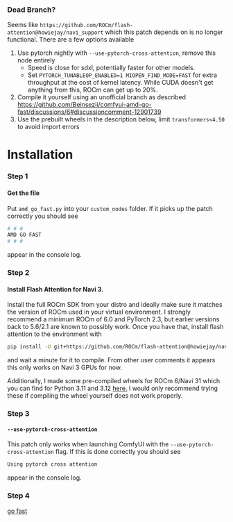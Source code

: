 ### Dead Branch?
Seems like `https://github.com/ROCm/flash-attention@howiejay/navi_support` which this patch depends on is no longer functional. There are a few options available

 1. Use pytorch nightly with `--use-pytorch-cross-attention`, remove this node entirely
    - Speed is close for sdxl, potentially faster for other models.
    - Set `PYTORCH_TUNABLEOP_ENABLED=1 MIOPEN_FIND_MODE=FAST` for extra throughput at the cost of kernel latency. While CUDA doesn't get anything from this, ROCm can get up to 20%.
 2. Compile it yourself using an unofficial branch as described https://github.com/Beinsezii/comfyui-amd-go-fast/discussions/6#discussioncomment-12901739
 3. Use the prebuilt wheels in the description below, limit `transformers<4.50` to avoid import errors

# Installation
### Step 1
#### Get the file
Put `amd_go_fast.py` into your `custom_nodes` folder. If it picks up the patch correctly you should see
```sh
# # #
AMD GO FAST
# # #
```
appear in the console log.
### Step 2
#### Install Flash Attention for Navi 3.
Install the full ROCm SDK from your distro and ideally make sure it matches the version of ROCm used in your virtual environment.
I strongly recommend a minimum ROCm of 6.0 and PyTorch 2.3, but earlier versions back to 5.6/2.1 are known to possibly work.
Once you have that, install flash attention to the environment with
```sh
pip install -U git+https://github.com/ROCm/flash-attention@howiejay/navi_support
```
and wait a minute for it to compile. From other user comments it appears this only works on Navi 3 GPUs for now.

Additionally, I made some pre-compiled wheels for ROCm 6/Navi 31 which you can find for Python 3.11 and 3.12 [here.](https://github.com/Beinsezii/comfyui-amd-go-fast/issues/2#issuecomment-2103639275)
I would only recommend trying these if compiling the wheel yourself does not work properly.
### Step 3
#### `--use-pytorch-cross-attention`
This patch only works when launching ComfyUI with the `--use-pytorch-cross-attention` flag. If this is done correctly you should see
```sh
Using pytorch cross attention
```
appear in the console log.
### Step 4
[go fast](https://youtu.be/u_FRDqHT5y0)
